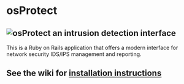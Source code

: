 # osProtect

## ![osProtect](http://www.clone-systems.com/images/intrusion-detection-web-interface-open-source.png) an intrusion detection interface   

This is a Ruby on Rails application that offers a modern interface for network security IDS/IPS management and reporting.

## See the wiki for [installation instructions](osProtect/wiki "wiki installation instructions")
